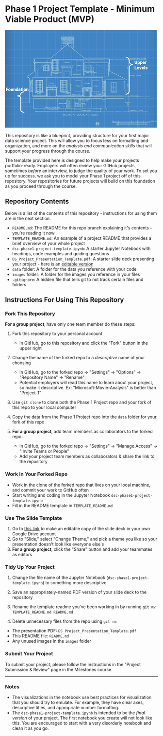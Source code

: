 # Phase 1 Project Template - Minimum Viable Product (MVP)

![blueprint](images/blueprint.png)

This repository is like a blueprint, providing structure for your first major data science project. This will allow you to focus less on formatting and organization, and more on the _analysis and communication skills_ that will support your progress through the course.

The template provided here is designed to help make your projects portfolio-ready. Employers will often review your GitHub projects, sometimes _before_ an interview, to judge the quality of your work. To set you up for success, we ask you to model your Phase 1 project off of this repository. Your repositories for future projects will build on this foundation as you proceed through the course.

## Repository Contents

Below is a list of the contents of this repository - instructions for using them are in the next section.

- `README.md`: The README for this repo branch explaining it's contents - you're reading it now
- `TEMPLATE_README.md`: An example of a project README that provides a brief overview of your whole project
- `dsc-phase1-project-template.ipynb`: A starter Jupyter Notebook with headings, code examples and guiding questions
- `DS_Project_Presentation_Template.pdf`: A starter slide deck presenting your project - here is an [editable version](https://docs.google.com/presentation/d/1PaiH1bleXnhiPjTPsAXQSiAK0nkaRlseQIr_Yb-0mz0/copy)
- `data` folder: A folder for the data you reference with your code
- `images` folder: A folder for the images you reference in your files 
- `.gitignore`: A hidden file that tells git to not track certain files and folders

## Instructions For Using This Repository

### Fork This Repository

**For a group project**, have only one team member do these steps:

1. Fork this repository to your personal account
   - In GitHub, go to this repository and click the "Fork" button in the upper right
   
2. Change the name of the forked repo to a _descriptive_ name of your choosing
   - In GitHub, go to the forked repo -> "Settings" -> "Options" -> "Repository Name" -> "Rename"
   - Potential employers will read this name to learn about your project, so make it descriptive. Ex: "Microsoft-Movie-Analysis" is better than "Project-1"

3. Use `git clone` to clone both the Phase 1 Project repo and your fork of this repo to your local computer

4. Copy the data from the Phase 1 Project repo into the `data` folder for your fork of this repo

5. **For a group project**, add team members as collaborators to the forked repo:
   - In GitHub, go to the forked repo -> "Settings" -> "Manage Access" -> "Invite Teams or People"
   - Add your project team members as collaborators & share the link to the repository

### Work In Your Forked Repo

- Work in the clone of the forked repo that lives on your local machine, and commit your work to GitHub often
- Start writing and coding in the Jupyter Notebook `dsc-phase1-project-template.ipynb`
- Fill in the README template in `TEMPLATE_README.md`

### Use The Slide Template

1. Go to [this link](https://docs.google.com/presentation/d/1PaiH1bleXnhiPjTPsAXQSiAK0nkaRlseQIr_Yb-0mz0/copy) to make an editable copy of the slide deck in your own Google Drive account
2. Go to "Slide," select "Change Theme," and pick a theme you like so your presentation doesn't look like everyone else's
3. **For a group project**, click the "Share" button and add your teammates as editors

### Tidy Up Your Project

1. Change the file name of the Jupyter Notebook (`dsc-phase1-project-template.ipynb`) to something more descriptive

2. Save an appropriately-named PDF version of your slide deck to the repository

3. Rename the template readme you've been working in by running `git mv TEMPLATE_README.md README.md`

4. Delete unnecessary files from the repo using `git rm`
  - The presentation PDF: `DS_Project_Presentation_Template.pdf`
  - This README file: `README.md`
  - Any unused images in the `images` folder

### Submit Your Project

To submit your project, please follow the instructions in the "Project Submission & Review" page in the Milestones course.

***
### Notes

- The visualizations in the notebook use best practices for visualization that you should try to emulate. For example, they have clear axes, descriptive titles, and appropriate number formatting.
- The `dsc-phase1-project-template.ipynb` is intended to be the _final version_ of your project. The first notebook you create will not look like this. You are encouraged to start with a very disorderly notebook and clean it as you go.

